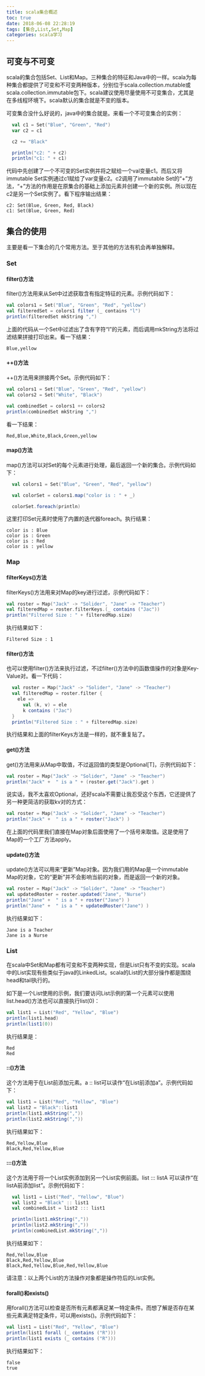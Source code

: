 ```yaml
---
title: scala集合概述
toc: true
date: 2018-06-08 22:28:19
tags: [集合,List,Set,Map]
categories: scala学习
---
```


## 可变与不可变

scala的集合包括Set、List和Map。三种集合的特征和Java中的一样。scala为每种集合都提供了可变和不可变两种版本，分别位于scala.collection.mutable或scala.collection.immutable包下。scala建议使用尽量使用不可变集合，尤其是在多线程环境下。scala默认的集合就是不变的版本。

可变集合没什么好说的，java中的集合就是。来看一个不可变集合的实例：
```scala
  val c1 = Set("Blue", "Green", "Red")
  var c2 = c1

  c2 += "Black"

  println("c2: " + c2)
  println("c1: " + c1)
```

代码中先创建了一个不可变的Set实例并将之赋给一个val变量c1。而后又将immutable Set实例通过c1赋给了var变量c2。c2调用了immutable Set的“+”方法，“+”方法的作用是在原集合的基础上添加元素并创建一个新的实例。所以现在c2是另一个Set实例了。看下程序输出结果：
```text
c2: Set(Blue, Green, Red, Black)
c1: Set(Blue, Green, Red)
```

## 集合的使用

主要是看一下集合的几个常用方法。至于其他的方法有机会再单独解释。

### Set

#### filter()方法
filter()方法用来从Set中过滤获取含有指定特征的元素。示例代码如下：

```scala
val colors1 = Set("Blue", "Green", "Red", "yellow")
val filteredSet = colors1 filter (_ contains "l")
println(filteredSet mkString ",")
```
上面的代码从一个Set中过滤出了含有字符“l”的元素，而后调用mkString方法将过滤结果拼接打印出来。看一下结果：

```text
Blue,yellow
```

#### ++()方法
++()方法用来拼接两个Set。示例代码如下：
```scala
val colors1 = Set("Blue", "Green", "Red", "yellow")
val colors2 = Set("White", "Black")

val combinedSet = colors1 ++ colors2
println(combinedSet mkString ",")
```
看一下结果：
```text
Red,Blue,White,Black,Green,yellow
```

#### map()方法
map()方法可以对Set的每个元素进行处理，最后返回一个新的集合。示例代码如下：

```scala
  val colors1 = Set("Blue", "Green", "Red", "yellow")

  val colorSet = colors1.map("color is : " + _)

  colorSet.foreach(println)
```

这里打印Set元素时使用了内置的迭代器foreach。执行结果：
```text
color is : Blue
color is : Green
color is : Red
color is : yellow
```

### Map
#### filterKeys()方法
filterKeys()方法用来对Map的key进行过滤，示例代码如下：
```scala
val roster = Map("Jack" -> "Solider", "Jane" -> "Teacher")
val filteredMap = roster.filterKeys.(_ contains ("Jac"))
println("Filtered Size : " + filteredMap.size)
```

执行结果如下：
```text
Filtered Size : 1
```

#### filter()方法
也可以使用filter()方法来执行过滤，不过filter()方法中的函数值操作的对象是Key-Value对。看一下代码：

```scala
  val roster = Map("Jack" -> "Solider", "Jane" -> "Teacher")
  val filteredMap = roster.filter {
    ele =>
      val (k, v) = ele
      k contains ("Jac")
  }
  println("Filtered Size : " + filteredMap.size)
```
执行结果和上面的filterKeys方法是一样的，就不重复贴了。

#### get()方法
get()方法用来从Map中取值，不过返回值的类型是Optional[T]，示例代码如下：
```scala
val roster = Map("Jack" -> "Solider", "Jane" -> "Teacher")
println("Jack" +  " is a " + (roster.get("Jack").get )
```
说实话，我不太喜欢Optional，还好scala不需要让我忍受这个东西，它还提供了另一种更简洁的获取kv对的方式：
```scala
val roster = Map("Jack" -> "Solider", "Jane" -> "Teacher")
println("Jack" +  " is a " + roster("Jack") )
```
在上面的代码里我们直接在Map对象后面使用了一个括号来取值。这是使用了Map的一个工厂方法apply。

#### update()方法
update()方法可以用来“更新”Map对象。因为我们用的Map是一个immutable Map的对象，它的“更新”并不会影响当前的对象，而是返回一个新的对象。
```scala
val roster = Map("Jack" -> "Solider", "Jane" -> "Teacher")
val updatedRoster = roster.updated("Jane", "Nurse")
println("Jane" +  " is a " + roster("Jane") )
println("Jane" +  " is a " + updatedRoster("Jane") )
```
执行结果如下：
```text
Jane is a Teacher
Jane is a Nurse
```

### List
在scala中Set和Map都有可变和不变两种实现，但是List只有不变的实现。scala中的List实现有些类似于java的LinkedList。scala的List的大部分操作都是围绕head和tail执行的。

如下是一个List使用的示例，我们要访问List示例的第一个元素可以使用list.head()方法也可以直接执行list(0)：
```scala
val list1 = List("Red", "Yellow", "Blue")
println(list1.head)
println(list1(0))
```

执行结果是：
```text
Red
Red
```

#### ::()方法
这个方法用于在List前添加元素。a :: list可以读作“在List前添加a”。示例代码如下：
```scala
val list1 = List("Red", "Yellow", "Blue")
val list2 = "Black"::list1
println(list1.mkString(","))
println(list2.mkString(","))
```
执行结果如下：
```text
Red,Yellow,Blue
Black,Red,Yellow,Blue
```

#### :::()方法
这个方法用于将一个List实例添加到另一个List实例前面。list ::: listA 可以读作“在listA前添加list”。示例代码如下：

```scala
  val list1 = List("Red", "Yellow", "Blue")
  val list2 = "Black" :: list1
  val combinedList = list2 ::: list1

  println(list1.mkString(","))
  println(list2.mkString(","))
  println(combinedList.mkString(","))
```
执行结果如下：

```text
Red,Yellow,Blue
Black,Red,Yellow,Blue
Black,Red,Yellow,Blue,Red,Yellow,Blue
```

请注意：以上两个List的方法操作对象都是操作符后的List实例。

#### forall()和exists()
用forall()方法可以检查是否所有元素都满足某一特定条件。而想了解是否存在某些元素满足特定条件，可以用exists()。示例代码如下：
```scala
val list1 = List("Red", "Yellow", "Blue")
println(list1 forall (_ contains ("R")))
println(list1 exists (_ contains ("R")))
```
执行结果如下：

```text
false
true
```